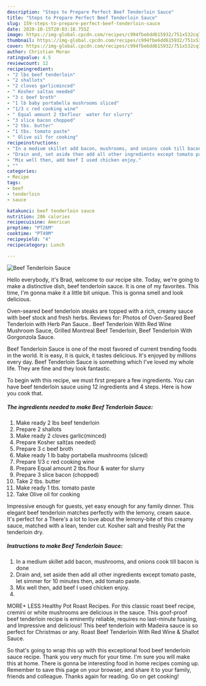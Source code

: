 ```yaml
---
description: "Steps to Prepare Perfect Beef Tenderloin Sauce"
title: "Steps to Prepare Perfect Beef Tenderloin Sauce"
slug: 159-steps-to-prepare-perfect-beef-tenderloin-sauce
date: 2020-10-15T20:03:18.755Z
image: https://img-global.cpcdn.com/recipes/c994fbe6dd615932/751x532cq70/beef-tenderloin-sauce-recipe-main-photo.jpg
thumbnail: https://img-global.cpcdn.com/recipes/c994fbe6dd615932/751x532cq70/beef-tenderloin-sauce-recipe-main-photo.jpg
cover: https://img-global.cpcdn.com/recipes/c994fbe6dd615932/751x532cq70/beef-tenderloin-sauce-recipe-main-photo.jpg
author: Christian Moran
ratingvalue: 4.5
reviewcount: 12
recipeingredient:
- "2 lbs beef tenderloin"
- "2 shallots"
- "2 cloves garlicminced"
- " Kosher saltas needed"
- "3 c beef broth"
- "1 lb baby portabella mushrooms sliced"
- "1/3 c red cooking wine"
- " Equal amount 2 tbsflour  water for slurry"
- "3 slice bacon chopped"
- "2 tbs. butter"
- "1 tbs. tomato paste"
- " Olive oil for cooking"
recipeinstructions:
- "In a medium skillet add bacon, mushrooms, and onions cook till bacon is done"
- "Drain and, set aside then add all other ingredients except tomato paste, let simmer for 10 minutes then, add tomato paste."
- "Mix well then, add beef I used chicken enjoy."
- ""
categories:
- Recipe
tags:
- beef
- tenderloin
- sauce

katakunci: beef tenderloin sauce 
nutrition: 286 calories
recipecuisine: American
preptime: "PT26M"
cooktime: "PT49M"
recipeyield: "4"
recipecategory: Lunch

---
```



![Beef Tenderloin Sauce](https://img-global.cpcdn.com/recipes/c994fbe6dd615932/751x532cq70/beef-tenderloin-sauce-recipe-main-photo.jpg)

Hello everybody, it's Brad, welcome to our recipe site. Today, we're going to make a distinctive dish, beef tenderloin sauce. It is one of my favorites. This time, I'm gonna make it a little bit unique. This is gonna smell and look delicious.

Oven-seared beef tenderloin steaks are topped with a rich, creamy sauce with beef stock and fresh herbs. Reviews for: Photos of Oven-Seared Beef Tenderloin with Herb Pan Sauce.. Beef Tenderloin With Red Wine Mushroom Sauce, Grilled Montreal Beef Tenderloin, Beef Tenderloin With Gorgonzola Sauce.

Beef Tenderloin Sauce is one of the most favored of current trending foods in the world. It is easy, it is quick, it tastes delicious. It's enjoyed by millions every day. Beef Tenderloin Sauce is something which I've loved my whole life. They are fine and they look fantastic.


To begin with this recipe, we must first prepare a few ingredients. You can have beef tenderloin sauce using 12 ingredients and 4 steps. Here is how you cook that.

<!--inarticleads1-->

##### The ingredients needed to make Beef Tenderloin Sauce:

1. Make ready 2 lbs beef tenderloin
1. Prepare 2 shallots
1. Make ready 2 cloves garlic(minced)
1. Prepare  Kosher salt(as needed)
1. Prepare 3 c beef broth
1. Make ready 1 lb baby portabella mushrooms (sliced)
1. Prepare 1/3 c red cooking wine
1. Prepare  Equal amount 2 tbs.flour &amp; water for slurry
1. Prepare 3 slice bacon (chopped)
1. Take 2 tbs. butter
1. Make ready 1 tbs. tomato paste
1. Take  Olive oil for cooking


Impressive enough for guests, yet easy enough for any family dinner. This elegant beef tenderloin matches perfectly with the lemony, cream sauce. It&#39;s perfect for a There&#39;s a lot to love about the lemony-bite of this creamy sauce, matched with a lean, tender cut. Kosher salt and freshly Pat the tenderloin dry. 

<!--inarticleads2-->

##### Instructions to make Beef Tenderloin Sauce:

1. In a medium skillet add bacon, mushrooms, and onions cook till bacon is done
1. Drain and, set aside then add all other ingredients except tomato paste, let simmer for 10 minutes then, add tomato paste.
1. Mix well then, add beef I used chicken enjoy.
1. 


MORE+ LESS Healthy Pot Roast Recipes. For this classic roast beef recipe, cremini or white mushrooms are delicious in the sauce. This goof-proof beef tenderloin recipe is eminently reliable, requires no last-minute fussing, and Impressive and delicious! This beef tenderloin with Madeira sauce is so perfect for Christmas or any. Roast Beef Tenderloin With Red Wine &amp; Shallot Sauce. 

So that's going to wrap this up with this exceptional food beef tenderloin sauce recipe. Thank you very much for your time. I'm sure you will make this at home. There is gonna be interesting food in home recipes coming up. Remember to save this page on your browser, and share it to your family, friends and colleague. Thanks again for reading. Go on get cooking!
